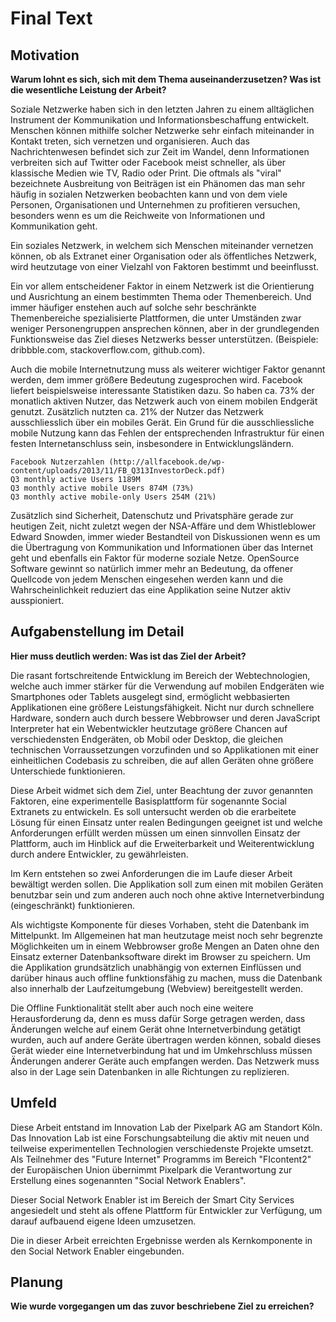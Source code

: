# Final Text

## Motivation
**Warum lohnt es sich, sich mit dem Thema auseinanderzusetzen? Was ist die wesentliche Leistung der Arbeit?**

Soziale Netzwerke haben sich in den letzten Jahren zu einem alltäglichen Instrument der Kommunikation und Informationsbeschaffung entwickelt. Menschen können mithilfe solcher Netzwerke sehr einfach miteinander in Kontakt treten, sich vernetzen und organisieren. 
Auch das Nachrichtenwesen befindet sich zur Zeit im Wandel, denn Informationen verbreiten sich auf Twitter oder Facebook meist schneller, als über klassische Medien wie TV, Radio oder Print. Die oftmals als "viral" bezeichnete Ausbreitung von Beiträgen ist ein Phänomen das man sehr häufig in sozialen Netzwerken beobachten kann und von dem viele Personen, Organisationen und Unternehmen zu profitieren versuchen, besonders wenn es um die Reichweite von Informationen und Kommunikation geht.

Ein soziales Netzwerk, in welchem sich Menschen miteinander vernetzen können, ob als Extranet einer Organisation oder als öffentliches Netzwerk, wird heutzutage von einer Vielzahl von Faktoren bestimmt und beeinflusst.

Ein vor allem entscheidener Faktor in einem Netzwerk ist die Orientierung und Ausrichtung an einem bestimmten Thema oder Themenbereich. Und immer häufiger enstehen auch auf solche sehr beschränkte Themenbereiche spezialisierte Plattformen, die unter Umständen zwar weniger Personengruppen ansprechen können, aber in der grundlegenden Funktionsweise das Ziel dieses Netzwerks besser unterstützen. (Beispiele: dribbble.com, stackoverflow.com, github.com).

Auch die mobile Internetnutzung muss als weiterer wichtiger Faktor genannt werden, dem immer größere Bedeutung zugesprochen wird. Facebook liefert beispielsweise interessante Statistiken dazu. So haben ca. 73% der monatlich aktiven Nutzer, das Netzwerk auch von einem mobilen Endgerät genutzt. Zusätzlich nutzten ca. 21% der Nutzer das Netzwerk ausschliesslich über ein mobiles Gerät. Ein Grund für die ausschliessliche mobile Nutzung kann das Fehlen der entsprechenden Infrastruktur für einen festen Internetanschluss sein, insbesondere in Entwicklungsländern.

    Facebook Nutzerzahlen (http://allfacebook.de/wp-content/uploads/2013/11/FB_Q313InvestorDeck.pdf)
    Q3 monthly active Users 1189M
    Q3 monthly active mobile Users 874M (73%)
    Q3 monthly active mobile-only Users 254M (21%)
 
Zusätzlich sind Sicherheit, Datenschutz und Privatsphäre gerade zur heutigen Zeit, nicht zuletzt wegen der NSA-Affäre und dem Whistleblower Edward Snowden, immer wieder Bestandteil von Diskussionen wenn es um die Übertragung von Kommunikation und Informationen über das Internet geht und ebenfalls ein Faktor für moderne soziale Netze. OpenSource Software gewinnt so natürlich immer mehr an Bedeutung, da offener Quellcode von jedem Menschen eingesehen werden kann und die Wahrscheinlichkeit reduziert das eine Applikation seine Nutzer aktiv ausspioniert.

## Aufgabenstellung im Detail
**Hier muss deutlich werden: Was ist das Ziel der Arbeit?**

Die rasant fortschreitende Entwicklung im Bereich der Webtechnologien, welche auch immer stärker für die Verwendung auf mobilen Endgeräten wie Smartphones oder Tablets ausgelegt sind, ermöglicht webbasierten Applikationen eine größere Leistungsfähigkeit. Nicht nur durch schnellere Hardware, sondern auch durch bessere Webbrowser und deren JavaScript Interpreter hat ein Webentwickler heutzutage größere Chancen auf verschiedensten Endgeräten, ob Mobil oder Desktop, die gleichen technischen Vorraussetzungen vorzufinden und so Applikationen mit einer einheitlichen Codebasis zu schreiben, die auf allen Geräten ohne größere Unterschiede funktionieren.

Diese Arbeit widmet sich dem Ziel, unter Beachtung der zuvor genannten Faktoren, eine experimentelle Basisplattform für sogenannte Social Extranets zu entwickeln. Es soll untersucht werden ob die erarbeitete Lösung für einen Einsatz unter realen Bedingungen geeignet ist und welche Anforderungen erfüllt werden müssen um einen sinnvollen Einsatz der Plattform, auch im Hinblick auf die Erweiterbarkeit und Weiterentwicklung durch andere Entwickler, zu gewährleisten.

Im Kern entstehen so zwei Anforderungen die im Laufe dieser Arbeit bewältigt werden sollen. Die Applikation soll zum einen mit mobilen Geräten benutzbar sein und zum anderen auch noch ohne aktive Internetverbindung (eingeschränkt) funktionieren.

Als wichtigste Komponente für dieses Vorhaben, steht die Datenbank im Mittelpunkt. Im Allgemeinen hat man heutzutage meist noch sehr begrenzte Möglichkeiten um in einem Webbrowser große Mengen an Daten ohne den Einsatz externer Datenbanksoftware direkt im Browser zu speichern. Um die Applikation grundsätzlich unabhängig von externen Einflüssen und darüber hinaus auch offline funktionsfähig zu machen, muss die Datenbank also innerhalb der Laufzeitumgebung (Webview) bereitgestellt werden.

Die Offline Funktionalität stellt aber auch noch eine weitere Herausforderung da, denn es muss dafür Sorge getragen werden, dass Änderungen welche auf einem Gerät ohne Internetverbindung getätigt wurden, auch auf andere Geräte übertragen werden können, sobald dieses Gerät wieder eine Internetverbindung hat und im Umkehrschluss müssen Änderungen anderer Geräte auch empfangen werden. Das Netzwerk muss also in der Lage sein Datenbanken in alle Richtungen zu replizieren.

## Umfeld

Diese Arbeit entstand im Innovation Lab der Pixelpark AG am Standort Köln. Das Innovation Lab ist eine Forschungsabteilung die aktiv mit neuen und teilweise experimentellen Technologien verschiedenste Projekte umsetzt. Als Teilnehmer des "Future Internet" Programms im Bereich "FIcontent2" der Europäischen Union übernimmt Pixelpark die Verantwortung zur Erstellung eines sogenannten "Social Network Enablers".

Dieser Social Network Enabler ist im Bereich der Smart City Services angesiedelt und steht als offene Plattform für Entwickler zur Verfügung, um darauf aufbauend eigene Ideen umzusetzen.

Die in dieser Arbeit erreichten Ergebnisse werden als Kernkomponente in den Social Network Enabler eingebunden.

## Planung
**Wie wurde vorgegangen um das zuvor beschriebene Ziel zu erreichen?**

